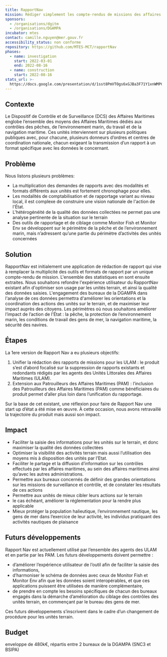 ```yaml
---
title: RapportNav
mission: Rédiger simplement les compte-rendus de missions des affaires maritimes
sponsors:
  - /organisations/dgitm
  - /organisations/DGAMPA
incubator: mtes
contact: camille.nguyen@mer.gouv.fr
accessibility_status: non conforme
repository: https://github.com/MTES-MCT/rapportNav
phases:
  - name: investigation
    start: 2022-03-01
    end: 2022-08-16
  - name: construction
    start: 2022-08-16
stats_url: >-
  https://docs.google.com/presentation/d/1sst8PmVTOgs6xGJBa3F71Y1xnWMPCK_Mo0kg9mYLt4I/edit?usp=sharing
---
```

## Contexte
Le Dispositif de Contrôle et de Surveillance (DCS) des Affaires Maritimes englobe l’ensemble des moyens des Affaires Maritimes dédiés aux contrôles des pêches, de l’environnement marin, du travail et de la navigation maritime.
Ces unités interviennent sur plusieurs politiques publiques avec, pour chacune, plusieurs donneurs d’ordres et centres de coordination nationale, chacun exigeant la transmission d’un rapport à un format spécifique avec les données le concernant.


## Problème

Nous listons plusieurs problèmes: 
* La multiplication des demandes de rapports avec des modalités et formats différents aux unités  est fortement chronophage pour elles. 
* Les modalités de comptabilisation et de rapportage variant au niveau local, il est  complexe de construire une vision nationale de l'action de l'État.
* L'hétérogénéité de la qualité des données collectées ne permet pas une analyse pertinente de la situation sur le terrain 
* Des outils de rapportage et de ciblage comme Monitor Fish et Monitor Env se développent sur le périmètre de la pêche et de l’environnement marin, mais n’adressent qu’une partie du périmètre d’activités des unités concernées


## Solution

RapportNav est initialement une application de rédaction de rapport qui vise à remplacer la multiplicité des outils et formats de rapport par un unique compte-rendu de mission. L'ensemble des statistiques en sont ensuite extraites. 
Nous souhaitons refondre l'expérience utilisateur du RapportNav existant afin d'optimiser son usage par les unités terrain, et ainsi la qualité des données saisies. 
L'engagement des bureaux de la DGAMPA dans l'analyse de ces données permettra d'améliorer les orientations et la coordination des actions des unités sur le terrain, et de maximiser leur impact auprès des citoyens. 
Les périmètres où nous souhaitons améliorer l’impact de l’action de l'État : la pêche, la protection de l’environnement marin, les conditions de travail des gens de mer, la navigation maritime, la sécurité des navires. 


## Étapes

La 1ere version de Rapport Nav a eu plusieurs objectifs: 
1. Unifier la rédaction des rapports de missions pour les ULAM : le produit s’est d’abord focalisé sur la suppression de rapports existants et redondants rédigés par les agents des Unités Littorales des Affaires Maritimes (ULAM).
2. Extension aux Patrouilleurs des Affaires Maritimes (PAM) : l’inclusion des Patrouilleurs des Affaires Maritimes (PAM) comme bénéficiaires du produit permet d’aller plus loin dans l’unification du rapportage.

Sur la base de cet existant, une réflexion pour faire de Rapport Nav une start up d’état a été mise en œuvre. À cette occasion, nous avons retravaillé la trajectoire du produit mais aussi son impact. 


## Impact

* Faciliter la saisie des informations pour les unités sur le terrain, et donc maximiser la qualité des données collectées 
* Optimiser la visibilité des activités terrain mais aussi l’utilisation des moyens mis à disposition des unités par l’Etat.
* Faciliter le partage et la diffusion d’information sur les contrôles effectués par les affaires maritimes, au sein des affaires maritimes ainsi qu’avec les autres administrations. 
* Permettre aux bureaux concernés de définir des grandes orientations sur les missions de surveillance et contrôle, et de constater les résultats de ces actions 
* Permettre aux unités de mieux cibler leurs actions sur le terrain
* le cas échéant, améliorer la réglementation pour la rendre plus applicable
* Mieux protéger la population halieutique, l’environnement nautique, les gens de mer dans l’exercice de leur activité, les individus pratiquant des activités nautiques de plaisance


## Futurs développements

Rapport Nav est actuellement utilisé par l’ensemble des agents des ULAM et en partie par les PAM. 
Les futurs développements doivent permettre :
* d’améliorer l’expérience utilisateur de l’outil afin de faciliter la saisie des informations,
* d’harmoniser le schéma de données avec ceux de Monitor Fish et Monitor Env afin que les données soient interopérables, et que ces applications puissent être utilisées de manière complémentaire,
* de prendre en compte les besoins spécifiques de chacun des bureaux engagés dans la démarche d’amélioration du ciblage des contrôles des unités terrain, en commençant par le bureau des gens de mer.

Ces futurs développements s’inscrivent dans le cadre d’un changement de procédure pour les unités terrain.

## Budget

enveloppe de 480k€, répartis entre 2 bureaux de la DGAMPA (SNC3 et BSIPA)